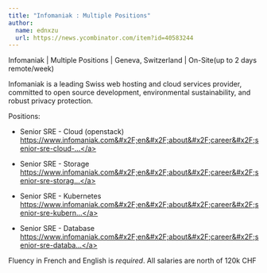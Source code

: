 ```yaml
---
title: "Infomaniak : Multiple Positions"
author:
  name: ednxzu
  url: https://news.ycombinator.com/item?id=40583244
---
```

Infomaniak | Multiple Positions | Geneva, Switzerland | On-Site(up to 2 days remote&#x2F;week)

Infomaniak is a leading Swiss web hosting and cloud services provider, committed to open source development, environmental sustainability, and robust privacy protection.

Positions:

- Senior SRE - Cloud (openstack) <a href="https:&#x2F;&#x2F;www.infomaniak.com&#x2F;en&#x2F;about&#x2F;career&#x2F;senior-sre-cloud-engineer" rel="nofollow">https:&#x2F;&#x2F;www.infomaniak.com&#x2F;en&#x2F;about&#x2F;career&#x2F;senior-sre-cloud-...</a>

- Senior SRE - Storage <a href="https:&#x2F;&#x2F;www.infomaniak.com&#x2F;en&#x2F;about&#x2F;career&#x2F;senior-sre-storage-engineer" rel="nofollow">https:&#x2F;&#x2F;www.infomaniak.com&#x2F;en&#x2F;about&#x2F;career&#x2F;senior-sre-storag...</a>

- Senior SRE - Kubernetes <a href="https:&#x2F;&#x2F;www.infomaniak.com&#x2F;en&#x2F;about&#x2F;career&#x2F;senior-sre-kubernetes-engineer" rel="nofollow">https:&#x2F;&#x2F;www.infomaniak.com&#x2F;en&#x2F;about&#x2F;career&#x2F;senior-sre-kubern...</a>

- Senior SRE - Database <a href="https:&#x2F;&#x2F;www.infomaniak.com&#x2F;en&#x2F;about&#x2F;career&#x2F;senior-sre-database-engineer" rel="nofollow">https:&#x2F;&#x2F;www.infomaniak.com&#x2F;en&#x2F;about&#x2F;career&#x2F;senior-sre-databa...</a>

Fluency in French and English is *required*. All salaries are north of 120k CHF
